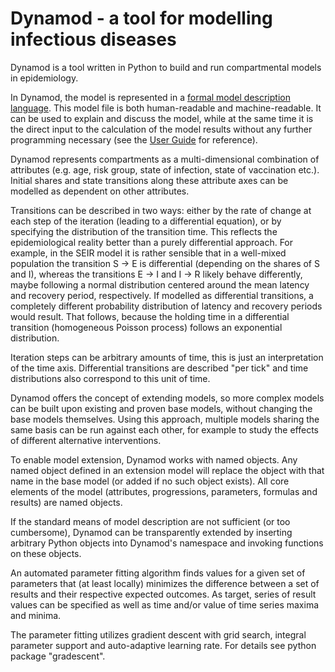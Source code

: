 Dynamod - a tool for modelling infectious diseases
==================================================

Dynamod is a tool written in Python to build and run compartmental models in epidemiology.

In Dynamod, the model is represented in a [formal model description language](MODEL_REFERENCE.md). This model file is both human-readable and machine-readable. It can be used to explain and discuss the model, while at the same time it is the direct input to the calculation of the model results without any further programming necessary (see the [User Guide](USER_GUIDE.md) for reference).

Dynamod represents compartments as a multi-dimensional combination of attributes (e.g. age, risk group, state of infection, state of vaccination etc.). Initial shares and state transitions along these attribute axes can be modelled as dependent on other attributes.

Transitions can be described in two ways: either by the rate of change at each step of the iteration (leading to a differential equation), or by specifying the distribution of the transition time. This reflects the epidemiological reality better than a purely differential approach. For example, in the SEIR model it is rather sensible that in a well-mixed population the transition S -> E is differential (depending on the shares of S and I), whereas the transitions E -> I and I -> R likely behave differently, maybe following a normal distribution centered around the mean latency and recovery period, respectively. If modelled as differential transitions, a completely different probability distribution of latency and recovery periods would result. That follows, because the holding time in a differential transition (homogeneous Poisson process) follows an exponential distribution.

Iteration steps can be arbitrary amounts of time, this is just an interpretation of the time axis. Differential transitions are described "per tick" and time distributions also correspond to this unit of time.

Dynamod offers the concept of extending models, so more complex models can be built upon existing and proven base models, without changing the base models themselves. Using this approach, multiple models sharing the same basis can be run against each other, for example to study the effects of different alternative interventions.

To enable model extension, Dynamod works with named objects. Any named object defined in an extension model will replace the object with that name in the base model (or added if no such object exists). All core elements of the model (attributes, progressions, parameters, formulas and results) are named objects.

If the standard means of model description are not sufficient (or too cumbersome), Dynamod can be transparently extended by inserting arbitrary Python objects into Dynamod's namespace and invoking functions on these objects.

An automated parameter fitting algorithm finds values for a given set of parameters that (at least locally) minimizes the difference between a set of results and their respective expected outcomes. As target, series of result values can be specified as well as time and/or value of time series maxima and minima. 

The parameter fitting utilizes gradient descent with grid search, integral parameter support and auto-adaptive learning rate. For details see python package "gradescent".
